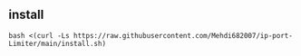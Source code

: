 

## install
```
bash <(curl -Ls https://raw.githubusercontent.com/Mehdi682007/ip-port-Limiter/main/install.sh)

```
